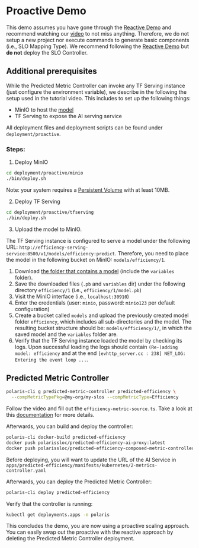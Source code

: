 # Proactive Demo

This demo assumes you have gone through the [Reactive Demo](Reactive-Demo.md) and recommend watching our [video](https://www.youtube.com/watch?v=epgcMXS55tQ) to not miss anything.
Therefore, we do not setup a new project nor execute commands to generate basic components (i.e., SLO Mapping Type).
We recommend following the [Reactive Demo](Reactive-Demo.md) but **do not** deploy the SLO Controller.

## Additional prerequisites

While the Predicted Metric Controller can invoke any TF Serving instance (just configure the environment variable), we describe in the following the setup used in the tutorial video.
This includes to set up the following things:
* MinIO to host the [model](https://github.com/polaris-slo-cloud/polaris-ai/tree/main/predictive_monitoring/models/lstm_batch72_neurons50_epochs400_do0)
* TF Serving to expose the AI serving service

All deployment files and deployment scripts can be found under `deployment/proactive`. 

### Steps:

1. Deploy MinIO 

```bash
cd deployment/proactive/minio
./bin/deploy.sh
```

Note: your system requires a [Persistent Volume](https://kubernetes.io/docs/concepts/storage/persistent-volumes/) with at least 10MB.

2. Deploy TF Serving

```bash
cd deployment/proactive/tfserving
./bin/deploy.sh
```

3. Upload the model to MinIO.

The TF Serving instance is configured to serve a model under the following URL: `http://efficiency-serving-service:8500/v1/models/efficiency:predict`.
Therefore, you need to place the model in the following bucket on MinIO: `models/efficiency/1`.

  1. Download [the folder that contains a model](https://github.com/polaris-slo-cloud/polaris-ai/tree/main/predictive_monitoring/models/lstm_batch72_neurons50_epochs400_do0) (include the `variables` folder).
  2. Save the downloaded files (`.pb` and `variables` dir) under the following directory `efficiency/1` (i.e., `efficiency/1/model.pb`)
  3. Visit the MinIO interface (i.e., `localhost:30910`)
  4. Enter the credentials (user: `minio`,  password: `minio123` per default configuration)
  5. Create a bucket called `models` and  upload the previously created model folder `efficiency`, which includes all sub-directories and the model. The resulting bucket structure should be: `models/efficiency/1/`, in which the saved model and the `variables` folder are.
  6. Verify that the TF Serving instance loaded the model by checking its logs. Upon successful loading the logs should contain `(Re-)adding model: efficiency` and at the end `[evhttp_server.cc : 238] NET_LOG: Entering the event loop ...`.



## Predicted Metric Controller
```bash
polaris-cli g predicted-metric-controller predicted-efficiency \
  --compMetricTypePkg=@my-org/my-slos --compMetricType=Efficiency 
```

Follow the video and fill out the `efficiency-metric-source.ts`.
Take a look at this [documentation](https://github.com/polaris-slo-cloud/polaris/blob/master/docs/features/cli.md#predicted-metric-controller) for more details.

Afterwards, you can build and deploy the controller:

```bash
polaris-cli docker-build predicted-efficiency 
docker push polarissloc/predicted-efficiency-ai-proxy:latest 
docker push polarissloc/predicted-efficiency-composed-metric-controller:latest  
```

Before deploying, you will want to update the URL of the AI Service in `apps/predicted-efficiency/manifests/kubernetes/2-metrics-controller.yaml`

Afterwards, you can deploy the Predicted Metric Controller:

```bash
polaris-cli deploy predicted-efficiency
```

Verify that the controller is running:

```bash
kubectl get deployments.apps -n polaris
```

This concludes the demo, you are now using a proactive scaling approach.
You can easily swap out the proactive with the reactive approach by deleting the Predicted Metric Controller deployment.
